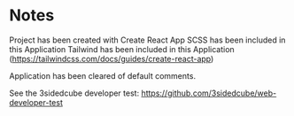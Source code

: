 # Notes

Project has been created with Create React App
SCSS has been included in this Application
Tailwind has been included in this Application (https://tailwindcss.com/docs/guides/create-react-app)

Application has been cleared of default comments.

See the 3sidedcube developer test: https://github.com/3sidedcube/web-developer-test

